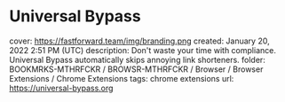 # Universal Bypass

cover: https://fastforward.team/img/branding.png
created: January 20, 2022 2:51 PM (UTC)
description: Don't waste your time with compliance. Universal Bypass automatically skips annoying link shorteners.
folder: BOOKMRKS-MTHRFCKR / BROWSR-MTHRFCKR / Browser / Browser Extensions / Chrome Extensions
tags: chrome extensions
url: https://universal-bypass.org